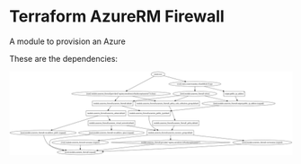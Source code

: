 # Terraform AzureRM Firewall

A module to provision an Azure

These are the dependencies:

[![Dependency map](graphviz.svg)](https://raw.githubusercontent.com/robertdebock/terraform-azurerm-firewall/master/graphviz.svg)
